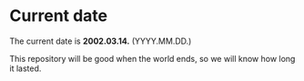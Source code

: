 # Current date

The current date is **2002.03.14.** (YYYY.MM.DD.)

This repository will be good when the world ends, so we will know how long it lasted.